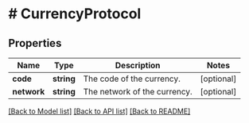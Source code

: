 # # CurrencyProtocol

## Properties

Name | Type | Description | Notes
------------ | ------------- | ------------- | -------------
**code** | **string** | The code of the currency. | [optional]
**network** | **string** | The network of the currency. | [optional]

[[Back to Model list]](../../README.md#models) [[Back to API list]](../../README.md#endpoints) [[Back to README]](../../README.md)
